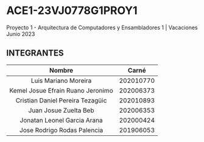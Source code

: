 # ACE1-23VJ0778G1PROY1
Proyecto 1 - Arquitectura de Computadores y Ensambladores 1 | Vacaciones Junio 2023

## INTEGRANTES

| Nombre                                | Carné                                      |
|:-------------------------------------:|:------------------------------------------:|
| Luis Mariano Moreira                  | 202010770                                  |
| Kemel Josue Efrain Ruano Jeronimo     | 202006373                                  |
| Cristian Daniel Pereira Tezagüic      | 202010893                                  |
| Juan Josue Zuelta Beb                 | 202006353                                  |
| Jonatan Leonel Garcia Arana           | 202000424                                  |
| Jose Rodrigo Rodas Palencia           | 201906053                                  |
